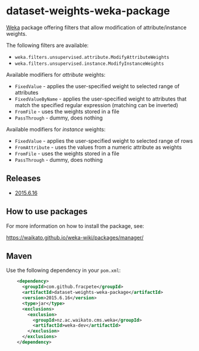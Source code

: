 # dataset-weights-weka-package

[Weka](http://www.cs.waikato.ac.nz/ml/weka/) package offering filters that allow modification of attribute/instance weights.

The following filters are available:
* `weka.filters.unsupervised.attribute.ModifyAttributeWeights`
* `weka.filters.unsupervised.instance.ModifyInstanceWeights`

Available modifiers for *attribute* weights:
* `FixedValue` - applies the user-specified weight to selected range of attributes  
* `FixedValueByName` - applies the user-specified weight to attributes that match 
  the specified regular expression (matching can be inverted)  
* `FromFile` - uses the weights stored in a file
* `PassThrough` - dummy, does nothing

Available modifiers for *instance* weights:
* `FixedValue` - applies the user-specified weight to selected range of rows  
* `FromAttribute` - uses the values from a numeric attribute as weights
* `FromFile` - uses the weights stored in a file
* `PassThrough` - dummy, does nothing


## Releases

* [2015.6.16](https://github.com/fracpete/dataset-weights-weka-package/releases/download/v2015.6.16/dataset-weights-2015.6.16.zip)


## How to use packages

For more information on how to install the package, see:

https://waikato.github.io/weka-wiki/packages/manager/

## Maven

Use the following dependency in your `pom.xml`:

```xml
    <dependency>
      <groupId>com.github.fracpete</groupId>
      <artifactId>dataset-weights-weka-package</artifactId>
      <version>2015.6.16</version>
      <type>jar</type>
      <exclusions>
        <exclusion>
          <groupId>nz.ac.waikato.cms.weka</groupId>
          <artifactId>weka-dev</artifactId>
        </exclusion>
      </exclusions>
    </dependency>
```
